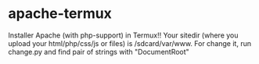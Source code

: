# apache-termux

Installer Apache (with php-support) in Termux!! Your sitedir (where you upload your html/php/css/js or files) is /sdcard/var/www. For change it, run change.py and find pair of strings with "DocumentRoot"
